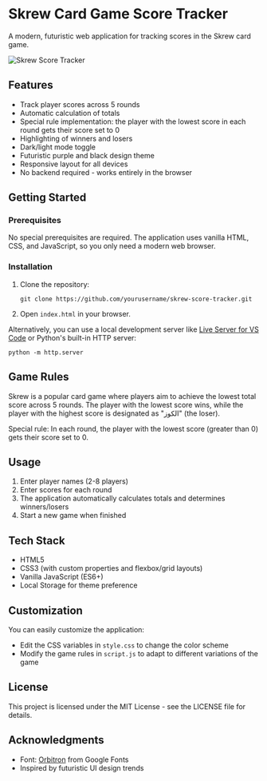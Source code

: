 # Skrew Card Game Score Tracker

A modern, futuristic web application for tracking scores in the Skrew card game.

![Skrew Score Tracker](https://via.placeholder.com/800x400?text=Skrew+Score+Tracker)

## Features

- Track player scores across 5 rounds
- Automatic calculation of totals
- Special rule implementation: the player with the lowest score in each round gets their score set to 0
- Highlighting of winners and losers
- Dark/light mode toggle
- Futuristic purple and black design theme
- Responsive layout for all devices
- No backend required - works entirely in the browser

## Getting Started

### Prerequisites

No special prerequisites are required. The application uses vanilla HTML, CSS, and JavaScript, so you only need a modern web browser.

### Installation

1. Clone the repository:
   ```
   git clone https://github.com/yourusername/skrew-score-tracker.git
   ```

2. Open `index.html` in your browser.

Alternatively, you can use a local development server like [Live Server for VS Code](https://marketplace.visualstudio.com/items?itemName=ritwickdey.LiveServer) or Python's built-in HTTP server:

```
python -m http.server
```

## Game Rules

Skrew is a popular card game where players aim to achieve the lowest total score across 5 rounds. The player with the lowest score wins, while the player with the highest score is designated as "الكوز" (the loser).

Special rule: In each round, the player with the lowest score (greater than 0) gets their score set to 0.

## Usage

1. Enter player names (2-8 players)
2. Enter scores for each round
3. The application automatically calculates totals and determines winners/losers
4. Start a new game when finished

## Tech Stack

- HTML5
- CSS3 (with custom properties and flexbox/grid layouts)
- Vanilla JavaScript (ES6+)
- Local Storage for theme preference

## Customization

You can easily customize the application:

- Edit the CSS variables in `style.css` to change the color scheme
- Modify the game rules in `script.js` to adapt to different variations of the game

## License

This project is licensed under the MIT License - see the LICENSE file for details.

## Acknowledgments

- Font: [Orbitron](https://fonts.google.com/specimen/Orbitron) from Google Fonts
- Inspired by futuristic UI design trends